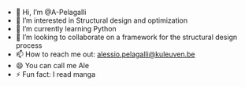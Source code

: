 - 👋 Hi, I’m @A-Pelagalli
- 👀 I’m interested in Structural design and optimization
- 🌱 I’m currently learning Python 
- 💞️ I’m looking to collaborate on a framework for the structural design process
- 📫 How to reach me out: alessio.pelagalli@kuleuven.be
- 😄 You can call me Ale 
- ⚡ Fun fact: I read manga

<!---
A-Pelagalli/A-Pelagalli is a ✨ special ✨ repository because its `README.md` (this file) appears on your GitHub profile.
You can click the Preview link to take a look at your changes.
--->
